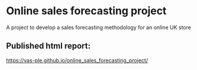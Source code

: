 # Online sales forecasting project
A project to develop a sales forecasting methodology for an online UK store

## Published html report:
https://vas-ple.github.io/online_sales_forecasting_project/
